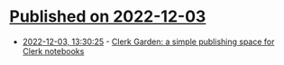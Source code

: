 # [Published on 2022-12-03](index.md)

* [2022-12-03, 13:30:25](https://lobste.rs/s/hzdypk/clerk_garden_simple_publishing_space_for) - [Clerk Garden: a simple publishing space for Clerk notebooks](https://github.clerk.garden/)
